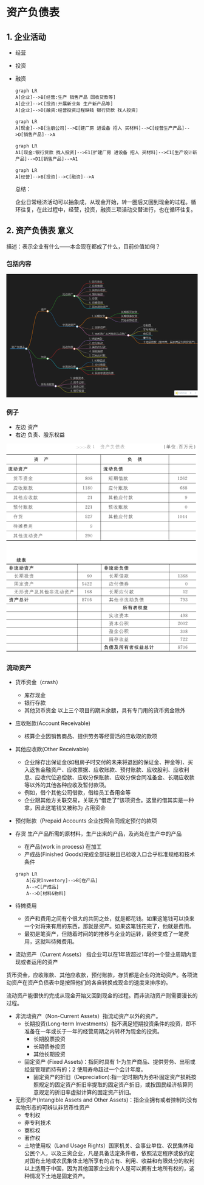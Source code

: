 # 资产负债表

##  1. 企业活动

+ 经营

+ 投资

+ 融资

  ```mermaid
  graph LR
  A[企业]-->B[经营:生产 销售产品 回收货款等]
  A[企业]-->C[投资:开展新业务 生产新产品等]
  A[企业]-->D[融资:经营投资过程缺钱 银行贷款 找人投资]
  ```

  ```mermaid
  graph LR
  A[现金]-->B[注册公司]-->E[建厂房 进设备 招人 买材料]-->C[经营生产产品]-->D[销售产品]-->A
  ```

  ```mermaid
  graph LR
  A1[现金:银行贷款 找人投资]-->E1[扩建厂房 进设备 招人 买材料]-->C1[生产设计新产品]-->D1[销售产品]-->A1
  ```

  ```mermaid
  graph LR
  A[经营]-->B[投资]-->C[融资]-->A
  ```

  总结：

  企业日常经济活动可以抽象成，从现金开始，转一圈后又回到现金的过程。循环往复，在此过程中，经营，投资，融资三项活动交替进行，也在循环往复。

##  2. 资产负债表 意义

描述：表示企业有什么——本金现在都成了什么，目前价值如何？

### 包括内容
![19f829a2c39c6f7ba4d3c25136a878bd.png](../../_resources/19f829a2c39c6f7ba4d3c25136a878bd.png)
### 例子
+ 左边 资产
+ 右边 负责、股东权益

![7166d21ba67030583137756451eaf497.png](../../_resources/7166d21ba67030583137756451eaf497.png)

### 流动资产

+ 货币资金（crash）

  - 库存现金
  - 银行存款
  - 其他货币资金
  以上三个项目的期末余额，具有专门用的货币资金除外
  
 + 应收账款(Account Receivable) 
 
	-  核算企业因销售商品、提供劳务等经营活的应收取的款项    
	
+ 其他应收款(Other Receivable) 
		
	-   企业除存出保证金(如租房子时交付的未来将退回的保证金、押金等)、买入返售金融资产、应收票据、应收账款、预付账款、应收股利、应收利息、应收代位追偿款、应收分保账款、应收分保合同准备金、长期应收款等以外的其他各种应收及暂付款项。
	-   例如，借个其他公司借款，借给员工备用金等
	-   企业跟其他方关联交易，关联方“借走了”该项资金。这里的借其实是一种拿，因此这笔钱又被称为 占用资金
	
+ 预付账款（Prepaid Accounts 企业按照合同规定预付的款项
+ 存货 生产产品所需的原材料，生产出来的产品，及尚处在生产中的产品
	- 在产品(work in process) 在加工
	- 产成品(Finished Goods)完成全部征税且已验收入口合乎标准规格和技术条件
	
	```mermaid
	graph LR
		A[存货Inventory]-->B[在产品]
		A-->C[产成品]
		A-->D[材料&物料]
	```
	 
+ 待摊费用
	- 资产和费用之间有个很大的共同之处，就是都花钱。如果这笔钱可以换来一个对将来有用的东西，那就是资产。如果这笔钱花完了，他就是费用。 
	- 最初是笔资产，但随着时间的的推移与企业的运转，最终变成了一笔费用，这就叫待摊费用。

+ 流动资产（Current Assets） 指企业可以在1年货超过1年的一个营业周期内变现或者运用的资产


货币资金，应收账款、其他应收款，预付账款，存货都是企业的流动资产。各项流动资产在资产负债表中是按照他们的各自转换成现金的速度来排序的。

流动资产能很快的完成从现金开始又回到现金的过程。而非流动资产则需要漫长的过程。 

+ 非流动资产（Non-Current Assets）指流动资产以外的资产。
	- 长期投资(Long-term Investments）指不满足短期投资条件的投资，即不准备在一年或长于一年的经营周期之内转杯为现金的投资。
		+ 长期股票投资
		+ 长期债券投资
		+ 其他长期投资
	- 固定资产 (Fixed Assets)：指同时具有 1-为生产商品、提供劳务、出租或经营管理而持有的；2 使用寿命超过一个会计年度。
		+ 固定资产的折旧（Depreciation):指一定时期内为弥补固定资产损耗按照规定的固定资产折旧率提取的固定资产折旧，或按国民经济核算同意规定的折旧率虚拟计算的固定资产折旧。
+ 无形资产(Intangible Assets and Other Assets)：指企业拥有或者控制的没有实物形态的可辨认非货币性资产
	- 专利权
	- 非专利技术
	- 商标权
	- 著作权
	- 土地使用权（Land Usage Rights）国家机关、企事业单位、农民集体和公民个人，以及三资企业，凡是具备法定条件者，依照法定程序或依约定对国有土地或农民集体土地所享有的占有、利用、收益和有限处分的权利
	以上适用于中国，因为其他国家企业和个人是可以拥有土地所有权的，这种情况下土地是固定资产。

